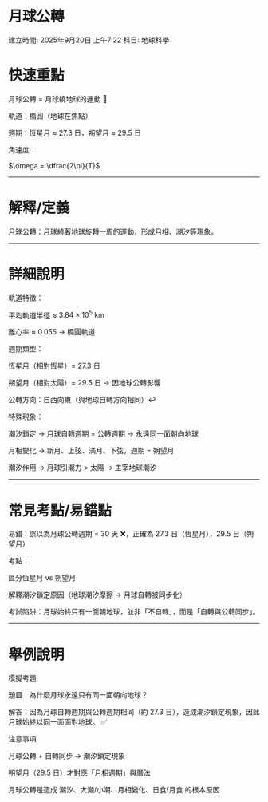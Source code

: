 # 月球公轉

建立時間: 2025年9月20日 上午7:22
科目: 地球科學

# 快速重點

月球公轉 = 月球繞地球的運動 🌙

軌道：橢圓（地球在焦點）

週期：恆星月 ≈ $27.3 \ \text{日}$，朔望月 ≈ $29.5 \ \text{日}$

角速度：

$\omega = \dfrac{2\pi}{T}$

---

# 解釋/定義

月球公轉：月球繞著地球旋轉一周的運動，形成月相、潮汐等現象。

---

# 詳細說明

軌道特徵：

平均軌道半徑 ≈ $3.84 \times 10^{5} \ \mathrm{km}$

離心率 ≈ 0.055 → 橢圓軌道

週期類型：

恆星月（相對恆星）= $27.3$ 日

朔望月（相對太陽）= $29.5$ 日 → 因地球公轉影響

公轉方向：自西向東（與地球自轉方向相同）↩️

特殊現象：

潮汐鎖定 → 月球自轉週期 = 公轉週期 → 永遠同一面朝向地球

月相變化 → 新月、上弦、滿月、下弦，週期 = 朔望月

潮汐作用 → 月球引潮力 > 太陽 → 主宰地球潮汐

---

# 常見考點/易錯點

易錯：誤以為月球公轉週期 = 30 天 ❌，正確為 $27.3$ 日（恆星月），$29.5$ 日（朔望月）

考點：

區分恆星月 vs 朔望月

解釋潮汐鎖定原因（地球潮汐摩擦 → 月球自轉被同步化）

考試陷阱：月球始終只有一面朝地球，並非「不自轉」，而是「自轉與公轉同步」。

---

# 舉例說明

模擬考題

題目：為什麼月球永遠只有同一面朝向地球？

解答：因為月球自轉週期與公轉週期相同（約 $27.3$ 日），造成潮汐鎖定現象，因此月球始終以同一面面對地球。 ✅

注意事項

月球公轉 + 自轉同步 → 潮汐鎖定現象

朔望月（$29.5$ 日）才對應「月相週期」與曆法

月球公轉是造成 潮汐、大潮/小潮、月相變化、日食/月食 的根本原因